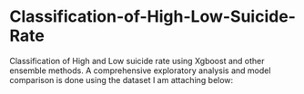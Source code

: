 # Classification-of-High-Low-Suicide-Rate
Classification of High and Low suicide rate using Xgboost and other ensemble methods.  A comprehensive exploratory analysis and model comparison is done using the dataset I am attaching below:
